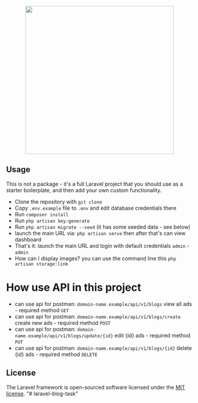 <p align="center"><a href="https://laravel.com" target="_blank"><img src="https://raw.githubusercontent.com/laravel/art/master/logo-lockup/5%20SVG/2%20CMYK/1%20Full%20Color/laravel-logolockup-cmyk-red.svg" width="400"></a></p>

## Usage

This is not a package - it's a full Laravel project that you should use as a starter boilerplate, and then add your own custom functionality.

- Clone the repository with `git clone`
- Copy `.env.example` file to `.env` and edit database credentials there
- Run `composer install`
- Run `php artisan key:generate`
- Run `php artisan migrate --seed` (it has some seeded data - see below)
- launch the main URL via: `php artisan serve` then after that's can view dashboard
- That's it: launch the main URL and login with default credentials `admin` - `admin`
- How can I display images? you can use the command line this `php artisan storage:link`

# How use API in this project
- can use api for postman: `domain-name.example/api/v1/blogs` view all ads - required method `GET`
- can use api for postman: `domain-name.example/api/v1/blogs/create` create new ads - required method `POST`
- can use api for postman: `domain-name.example/api/v1/blogs/update/{id}` edit {id} ads - required method `PUT`
- can use api for postman: `domain-name.example/api/v1/blogs/{id}` delete {id} ads - required method `DELETE`

## License

The Laravel framework is open-sourced software licensed under the [MIT license](https://opensource.org/licenses/MIT).
"# laravel-blog-task" 
